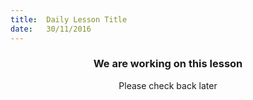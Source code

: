 ```yaml
---
title:  Daily Lesson Title
date:   30/11/2016
---
```


### <center>We are working on this lesson</center> 

 <center>Please check back later</center>